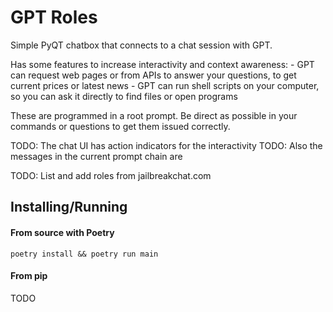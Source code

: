 
# GPT Roles
Simple PyQT chatbox that connects to a chat session with GPT.

Has some features to increase interactivity and context awareness:
    - GPT can request web pages or from APIs to answer your questions, to get current prices or latest news
    - GPT can run shell scripts on your computer, so you can ask it directly to find files or open programs

These are programmed in a root prompt.
Be direct as possible in your commands or questions to get them issued correctly.

TODO: The chat UI has action indicators for the interactivity
TODO: Also the messages in the current prompt chain are

TODO: List and add roles from jailbreakchat.com

## Installing/Running

#### From source with Poetry
```shell
poetry install && poetry run main
```

#### From pip
TODO

